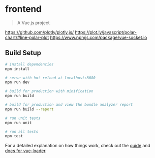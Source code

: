 # frontend

> A Vue.js project

https://github.com/plotly/plotly.js/
https://plot.ly/javascript/polar-chart/#line-polar-plot
https://www.npmjs.com/package/vue-socket.io

## Build Setup

``` bash
# install dependencies
npm install

# serve with hot reload at localhost:8080
npm run dev

# build for production with minification
npm run build

# build for production and view the bundle analyzer report
npm run build --report

# run unit tests
npm run unit

# run all tests
npm test
```

For a detailed explanation on how things work, check out the [guide](http://vuejs-templates.github.io/webpack/) and [docs for vue-loader](http://vuejs.github.io/vue-loader).
